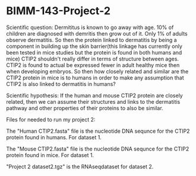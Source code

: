 # BIMM-143-Project-2


Scientific question:
Dermititus is known to go away with age. 10% of children are diagnosed with demritis then grow out of it. Only 1% of adults observe dermatitis. So then the protein linked to dermatitis by being a component in building up the skin barrier(this linkage has currently only been tested in mice studies but the protein is found in both humans and mice) CTIP2 shouldn't really differ in terms of structure between ages. CTIP2 is found to actual be expressed fewer in adult healthy mice then when developing embryos. So then how closely related and similar are the CTIP2 protein in mice is to humans in order to make any assumption that CTIP2 is also linked to dermatitis in humans?

Scientific hypothesis:
If the human and mouse CTIP2 protein are closely related, then we can assume their structures and links to the dermatitis pathway and other properties of their proteins to also be similar.


Files for needed to run my project 2:

The "Human CTIP2.fasta" file is the nucleotide DNA sequnce for the CTIP2 protein found in humans. For dataset 1.

The "Mouse CTIP2.fasta" file is the nucleotide DNA sequnce for the CTIP2 protein found in mice. For dataset 1.

"Project 2 dataset2.tgz" is the RNAseqdataset for dataset 2.
